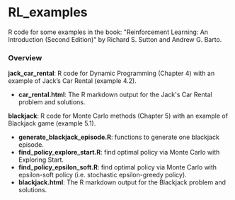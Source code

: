 # RL_examples
R code for some examples in the book: "Reinforcement Learning: An Introduction (Second Edition)" by Richard S. Sutton and Andrew G. Barto.

### Overview

**jack_car_rental**: R code for Dynamic Programming (Chapter 4) with an example of Jack’s Car Rental (example 4.2).
- **car_rental.html**: The R markdown output for the Jack's Car Rental problem and solutions.


**blackjack**: R code for Monte Carlo methods (Chapter 5) with an example of Blackjack game (example 5.1).
- **generate_blackjack_episode.R**: functions to generate one blackjack episode.
- **find_policy_explore_start.R**: find optimal policy via Monte Carlo with Exploring Start.
- **find_policy_epsilon_soft.R**: find optimal policy via Monte Carlo with epsilon-soft policy (i.e. stochastic epsilon-greedy policy).
- **blackjack.html**: The R markdown output for the Blackjack problem and solutions.
